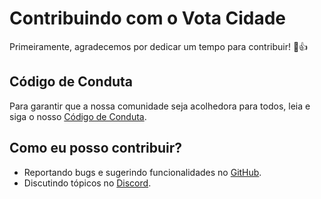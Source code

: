 # Contribuindo com o Vota Cidade

Primeiramente, agradecemos por dedicar um tempo para contribuir! :tada::+1:

## Código de Conduta

Para garantir que a nossa comunidade seja acolhedora para todos, leia e siga o nosso [Código de Conduta](CODE_OF_CONDUCT.md).

## Como eu posso contribuir?

* Reportando bugs e sugerindo funcionalidades no [GitHub](https://github.com/Minhacps/votacidade/issues).
* Discutindo tópicos no [Discord](https://discord.gg/HGrEDmz).
